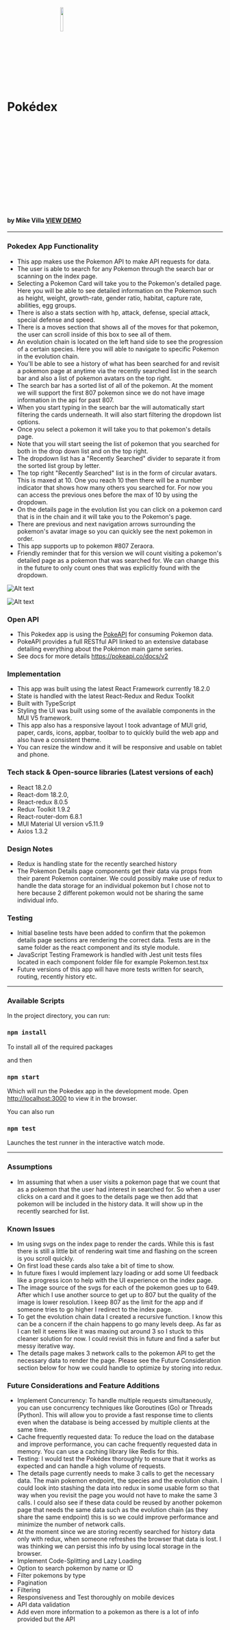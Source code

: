 # Pokédex <img src="https://user-images.githubusercontent.com/24237865/83422649-d1b1d980-a464-11ea-8c91-a24fdf89cd6b.png" align="center" width="12%"/>

#### by Mike Villa  [VIEW DEMO](https://pokemonparty.netlify.app/)

* * *

###  Pokedex App Functionality
* This app makes use the Pokemon API to make API requests for data.
* The user is able to search for any Pokemon through the search bar or scanning on the index page.
* Selecting a Pokemon Card will take you to the Pokemon's detailed page. Here you will be able to see detailed information on the Pokemon such as height, weight, growth-rate, gender ratio, habitat, capture rate, abilities, egg groups.
* There is also a stats section with hp, attack, defense, special attack, special defense and speed. 
* There is a moves section that shows all of the moves for that pokemon, the user can scroll inside of this box to see all of them.
* An evolution chain is located on the left hand side to see the progression of a certain species. Here you will able to navigate to specific Pokemon in the evolution chain.
* You'll be able to see a history of what has been searched for and revisit a pokemon page at anytime via the recently searched list in the search bar and also a list of pokemon avatars on the top right.
* The search bar has a sorted list of all of the pokemon. At the moment we will support the first 807 pokemon since we do not have image information in the api for past 807.
* When you start typing in the search bar the will automatically start filtering the cards underneath. It will also start filtering the dropdown list options.
* Once you select a pokemon it will take  you to that pokemon's details page.
* Note that you will start seeing the list of pokemon that you searched for both in the drop down list and on the top right.
* The dropdown list has a "Recently Searched" divider to separate it from the sorted list group by letter. 
* The top right "Recently Searched" list is in the form of circular avatars. This is maxed at 10. One you reach 10 then there will be a number indicator that shows how many others you searched for. For now you can access the previous ones before the max of 10 by using the dropdown.
* On the details page in the evolution list you can click on a pokemon card that is in the chain and it will take you to the Pokemon's page.
* There are previous and next navigation arrows surrounding the pokemon's avatar image so you can quickly see the next pokemon in order.
* This app supports up to pokemon #807 Zeraora.
* Friendly reminder that for this version we will count visiting a pokemon's detailed page as a pokemon that was searched for. We can change this in the future to only count ones that was explicitly found with the dropdown.

![Alt text](./public/img/pokedex_index.png?raw=true)

![Alt text](./public/img/oddish_details_page.png?raw=true)

### Open API

* This Pokedex app is using the [PokeAPI](https://pokeapi.co/) for consuming Pokemon data.<br>
* PokeAPI provides a full RESTful API linked to an extensive database detailing everything about the Pokémon main game series.
* See docs for more details https://pokeapi.co/docs/v2

### Implementation
* This app was built using the latest React Framework currently 18.2.0
* State is handled with the latest React-Redux and Redux Toolkit
* Built with TypeScript
* Styling the UI was built using some of the available components in the MUI V5 framework.
* This app also has a responsive layout I took advantage of MUI grid, paper, cards, icons, appbar, toolbar to to quickly build the web app  and also have a consistent theme.
* You can resize the window and it will be responsive and usable on tablet and phone.


### Tech stack & Open-source libraries (Latest versions of each)
* React 18.2.0
* React-dom 18.2.0,
* React-redux 8.0.5
* Redux Toolkit 1.9.2
* React-router-dom 6.8.1
* MUI Material UI version v5.11.9 
* Axios 1.3.2

### Design Notes
* Redux is handling state for the recently searched history
* The Pokemon Details page components get their data via props from their parent Pokemon container. We could possibly make use of redux to handle the data storage for an individual pokemon but I chose not to here because 2 different pokemon would not be sharing the same individual info.

### Testing
* Initial baseline tests have been added to confirm that the pokemon details page sections are rendering the correct data. Tests are in the same folder as the react component and its style module.
* JavaScript Testing Framework is handled with Jest unit tests files located in each component folder file for example Pokemon.test.tsx
* Future versions of this app will have more tests written for search, routing, recently history etc.

* * *

### Available Scripts

In the project directory, you can run:

### `npm install`

To install all of the required packages

and then

### `npm start`

Which will run the Pokedex app in the development mode.
Open [http://localhost:3000](http://localhost:3000) to view it in the browser.


You can also run

### `npm test`

Launches the test runner in the interactive watch mode.


* * *

### Assumptions

* Im assuming that when a user visits a pokemon page that we count that as a pokemon that the user had interest in searched for. So when a user clicks on a card and it goes to the details page we then add that pokemon will be included in the history data. It will show up in the recently searched for list.

### Known Issues
* Im using svgs on the index page to render the cards. While this is fast there is still a little bit of rendering wait time and flashing on the screen is you scroll quickly.
* On first load these cards also take a bit of time to show.
* In future fixes I would implement lazy loading or add some UI feedback like a progress icon to help with the UI experience on the index page.
* The image source of the svgs for each of the pokemon goes up to 649. After which I use another source to get up to 807 but the quality of the image is lower resolution. I keep 807 as the limit for the app and if someone tries to go higher I redirect to the index page.
* To get the evolution chain data I created a recursive function. I know this can be a concern if the chain happens to go many levels deep. As far as I can tell it seems like it was maxing out around 3 so I stuck to this cleaner solution for now. I could revisit this in future and find a safer but messy iterative way.
* The details page makes 3 network calls to the pokemon API to get the necessary data to render the page. Please see the Future Consideration section below for how we could handle to optimize by storing into redux.

### Future Considerations and Feature Additions

* Implement Concurrency: To handle multiple requests simultaneously, you can use concurrency techniques like Goroutines (Go) or Threads (Python). This will allow you to provide a fast response time to clients even when the database is being accessed by multiple clients at the same time.
* Cache frequently requested data: To reduce the load on the database and improve performance, you can cache frequently requested data in memory. You can use a caching library like Redis for this.
* Testing: I would test the Pokédex thoroughly to ensure that it works as expected and can handle a high volume of requests.
* The details page currently needs to make 3 calls to get the necessary data. The main pokemon endpoint, the species and the evolution chain. I could look into stashing the data into redux in some usable form so that way when you revisit the page you would not have to make the same 3 calls. I could also see if these data could be reused by another pokemon page that needs the same data such as the evolution chain (as they share the same endpoint) this is so we could improve performance and minimize the number of network calls.
* At the moment since we are storing recently searched for history data only with redux, when someone refreshes the browser that data is lost. I was thinking we can persist this info by using local storage in the browser.
* Implement Code-Splitting and Lazy Loading
* Option to search pokemon by name or ID
* Filter pokemons by type
* Pagination
* Filtering
* Responsiveness and Test thoroughly on mobile devices
* API data validation
* Add even more information to a pokemon as there is a lot of info provided but the API
